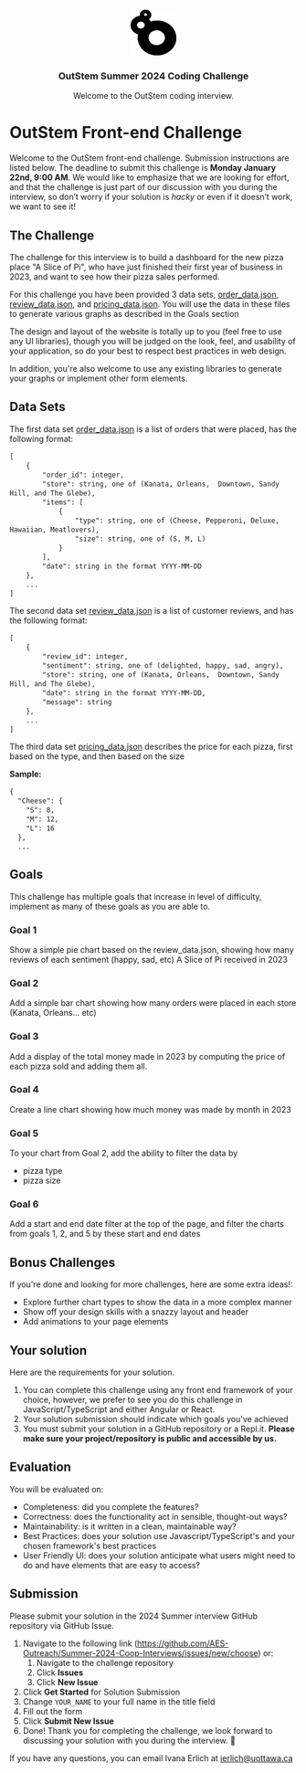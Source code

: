 <!-- PROJECT LOGO -->
<br />
<p align="center">
  <a href="https://github.com/AES-Outreach/Summer-2024-Coop-Interviews">
    <img src="outstem_logo_icon.svg" alt="Logo" width="80" height="80">
  </a>

  <h3 align="center">OutStem Summer 2024 Coding Challenge</h3>

  <p align="center">
    Welcome to the OutStem coding interview.
  </p>
</p>

# OutStem Front-end Challenge

Welcome to the OutStem front-end challenge. Submission instructions are listed below. The deadline to submit this challenge is **Monday January 22nd, 9:00 AM**. We would like to emphasize that we are looking for effort, and that the challenge is just part of our discussion with you during the interview, so don’t worry if your solution is *hacky* or even if it doesn’t work, we want to see it!

## The Challenge

The challenge for this interview is to build a dashboard for the new pizza place "A Slice of Pi", who have just finished their first year of business in 2023, and want to see how their pizza sales performed. 

For this challenge you have been provided 3 data sets, [order_data.json](order_data.json), [review_data.json](review_data.json), and [pricing_data.json](pricing_data.json). You will use the data in these files to generate various graphs as described in the Goals section

The design and layout of the website is totally up to you (feel free to use any UI libraries), though you will be judged on the look, feel, and usability of your application, so do your best to respect best practices in web design.

In addition, you're also welcome to use any existing libraries to generate your graphs or implement other form elements.

## Data Sets
The first data set [order_data.json](order_data.json) is a list of orders that were placed, has the following format:

```
[
    {
        "order_id": integer,
        "store": string, one of (Kanata, Orleans,  Downtown, Sandy Hill, and The Glebe),
        "items": [
            {
                "type": string, one of (Cheese, Pepperoni, Deluxe, Hawaiian, Meatlovers),
                "size": string, one of (S, M, L)
            }
        ],
        "date": string in the format YYYY-MM-DD
    },
    ...
]
```

The second data set [review_data.json](review_data.json) is a list of customer reviews, and has the following format:

```
[
    {
        "review_id": integer,
        "sentiment": string, one of (delighted, happy, sad, angry),
        "store": string, one of (Kanata, Orleans,  Downtown, Sandy Hill, and The Glebe),
        "date": string in the format YYYY-MM-DD,
        "message": string
    },
    ...
]
```

The third data set [pricing_data.json](pricing_data.json) describes the price for each pizza, first based on the type, and then based on the size

**Sample:**
```
{
  "Cheese": {
    "S": 8,
    "M": 12,
    "L": 16
  },
  ...
```


## Goals
This challenge has multiple goals that increase in level of difficulty, implement as many of these goals as you are able to.



### Goal 1
Show a simple pie chart based on the review_data.json, showing how many reviews of each sentiment (happy, sad, etc) A Slice of Pi received in 2023


### Goal 2
Add a simple bar chart showing how many orders were placed in each store (Kanata, Orleans... etc)


### Goal 3
Add a display of the total money made in 2023 by computing the price of each pizza sold and adding them all.


### Goal 4
Create a line chart showing how much money was made by month in 2023

### Goal 5
To your chart from Goal 2, add the ability to filter the data by
- pizza type
- pizza size


### Goal 6
Add a start and end date filter at the top of the page, and filter the charts from goals 1, 2, and 5 by these start and end dates



## Bonus Challenges
If you're done and looking for more challenges, here are some extra ideas!:

- Explore further chart types to show the data in a more complex manner
- Show off your design skills with a snazzy layout and header
- Add animations to your page elements


## Your solution

Here are the requirements for your solution.

1. You can complete this challenge using any front end framework of your choice, however, we prefer to see you do this challenge in JavaScript/TypeScript and either Angular or React.
2. Your solution submission should indicate which goals you've achieved
4. You must submit your solution in a GitHub repository or a Repl.it. **Please make sure your project/repository is public and accessible by us.**

## Evaluation 

You will be evaluated on:
- Completeness: did you complete the features?
- Correctness: does the functionality act in sensible, thought-out ways?
- Maintainability: is it written in a clean, maintainable way?
- Best Practices: does your solution use Javascript/TypeScript's and your chosen framework's best practices
- User Friendly UI: does your solution anticipate what users might need to do and have elements that are easy to access?

## Submission

Please submit your solution in the 2024 Summer interview GitHub repository via GitHub Issue.

1. Navigate to the following link (https://github.com/AES-Outreach/Summer-2024-Coop-Interviews/issues/new/choose) or:
   1. Navigate to the challenge repository
   2. Click **Issues**
   3. Click **New Issue**
2. Click **Get Started** for Solution Submission
3. Change `YOUR_NAME` to your full name in the title field
4. Fill out the form
5. Click **Submit New Issue**
6. Done! Thank you for completing the challenge, we look forward to discussing your solution with you during the interview. 🎉

If you have any questions, you can email Ivana Erlich at ierlich@uottawa.ca



